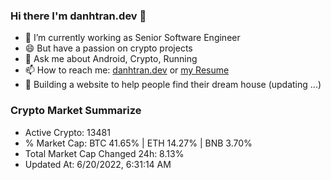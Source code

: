 ### Hi there I'm danhtran.dev 👋

- 🔭 I’m currently working as Senior Software Engineer
- 😄 But have a passion on crypto projects
- 💬 Ask me about Android, Crypto, Running 
- 📫 How to reach me: <a href="https://danhtran.dev" target="_blank">danhtran.dev</a> or <a href="Developer-Resume.pdf" target="_blank">my Resume</a>
- 🌱 Building a website to help people find their dream house (updating ...)

### Crypto Market Summarize
- Active Crypto: 13481
- % Market Cap: BTC 41.65% | ETH 14.27% | BNB 3.70%
- Total Market Cap Changed 24h: 8.13%
- Updated At: 6/20/2022, 6:31:14 AM
